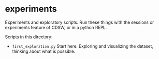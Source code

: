 # experiments

Experiments and exploratory scripts.
Run these things with the sessions or experiments feature of CDSW, or in a python REPL.

Scripts in this directory:
* `first_exploration.py` Start here. Exploring and visualizing the dataset, thinking about what is possible.